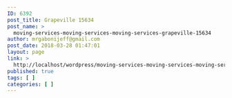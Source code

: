 ```yaml
---
ID: 6392
post_title: Grapeville 15634
post_name: >
  moving-services-moving-services-moving-services-grapeville-15634
author: mrgabonijeff@gmail.com
post_date: 2018-03-28 01:47:01
layout: page
link: >
  http://localhost/wordpress/moving-services-moving-services-moving-services-grapeville-15634/
published: true
tags: [ ]
categories: [ ]
---
```

